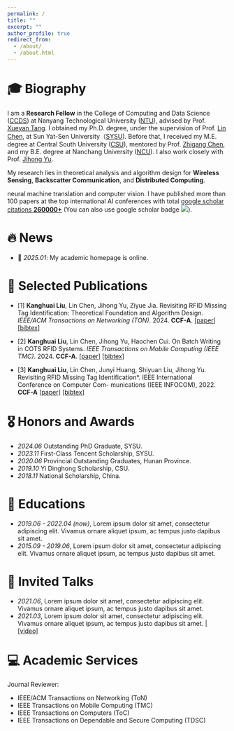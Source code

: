 ```yaml
---
permalink: /
title: ""
excerpt: ""
author_profile: true
redirect_from: 
  - /about/
  - /about.html
---
```


# 🎓 Biography
I am a **Research Fellow** in the College of Computing and Data Science ([CCDS](https://www.ntu.edu.sg/computing)) at Nanyang Technological University ([NTU](https://www.ntu.edu.sg/)), advised by Prof. [Xueyan Tang](https://personal.ntu.edu.sg/asxytang/). I obtained my Ph.D. degree, under the supervision of Prof. [Lin Chen](https://chen-website.github.io/), at Sun Yat-Sen University（[SYSU](https://www.sysu.edu.cn/)). Before that, I received my M.E. degree at Central South University ([CSU](https://en.csu.edu.cn/index.htm)), mentored by Prof. [Zhigang Chen](https://faculty.csu.edu.cn/chenzhigang/zh_CN/index/8285/list/index.htm), and my B.E. degree at Nanchang University ([NCU](https://english.ncu.edu.cn/)). I also work closely with Prof. [Jihong Yu](https://pure.bit.edu.cn/zh/persons/jihong-yu). 


My research lies in theoretical analysis and algorithm design for **Wireless Sensing**, **Backscatter Communication**, and **Distributed Computing**.  



neural machine translation and computer vision. I have published more than 100 papers at the top international AI conferences with total <a href='https://scholar.google.com/citations?user=DhtAFkwAAAAJ'>google scholar citations <strong><span id='total_cit'>260000+</span></strong></a> (You can also use google scholar badge <a href='https://scholar.google.com/citations?user=DhtAFkwAAAAJ'><img src="https://img.shields.io/endpoint?url={{ url | url_encode }}&logo=Google%20Scholar&labelColor=f6f6f6&color=9cf&style=flat&label=citations"></a>).


# 🔥 News
- 🎉 *2025.01*: My academic homepage is online.


# 📝 Selected Publications 


-	 [1] **Kanghuai Liu**, Lin Chen, Jihong Yu, Ziyue Jia. Revisiting RFID Missing Tag Identification: Theoretical Foundation and Algorithm Design. *IEEE/ACM Transactions on Networking (TON)*. 2024. **CCF-A**.
[[paper]](https://xplorestaging.ieee.org/document/10540347) [[bibtex]](https://github.com/tangjyan/tangjyan.github.io/blob/main/pdf/TangJ-2022-Mechanism%20of%20Magnetic%20Flux%20Leakage%20Detection%20Method%20Based%20on%20the%20Slotted.pdf)

  
-	[2] **Kanghuai Liu**, Lin Chen, Jihong Yu, Haochen Cui. On Batch Writing in COTS RFID Systems. *IEEE Transactions on Mobile Computing (IEEE TMC)*. 2024. **CCF-A**. [[paper]](https://dx.doi.org/10.3390/s22093587) [[bibtex]](https://github.com/tangjyan/tangjyan.github.io/blob/main/pdf/TangJ-2022-Mechanism%20of%20Magnetic%20Flux%20Leakage%20Detection%20Method%20Based%20on%20the%20Slotted.pdf)


-	[3] **Kanghuai Liu**, Lin Chen, Junyi Huang, Shiyuan Liu, Jihong Yu. Revisiting RFID Missing Tag Identification*. IEEE International Conference on Computer Com-
munications (IEEE INFOCOM), 2022. **CCF-A** 
[[paper]](https://dx.doi.org/10.3390/s22093587) [[bibtex]](https://github.com/tangjyan/tangjyan.github.io/blob/main/pdf/TangJ-2022-Mechanism%20of%20Magnetic%20Flux%20Leakage%20Detection%20Method%20Based%20on%20the%20Slotted.pdf)


# 🎖 Honors and Awards
- *2024.06*  Outstanding PhD Graduate, SYSU.
- *2023.11*  First-Class Tencent Scholarship, SYSU.
- *2020.06*  Provincial Outstanding Graduates, Hunan Province.
- *2019.10*  Yi Dinghong Scholarship, CSU.
- *2018.11*  National Scholarship, China.

# 📖 Educations
- *2019.06 - 2022.04 (now)*, Lorem ipsum dolor sit amet, consectetur adipiscing elit. Vivamus ornare aliquet ipsum, ac tempus justo dapibus sit amet. 
- *2015.09 - 2019.06*, Lorem ipsum dolor sit amet, consectetur adipiscing elit. Vivamus ornare aliquet ipsum, ac tempus justo dapibus sit amet. 

# 💬 Invited Talks
- *2021.06*, Lorem ipsum dolor sit amet, consectetur adipiscing elit. Vivamus ornare aliquet ipsum, ac tempus justo dapibus sit amet. 
- *2021.03*, Lorem ipsum dolor sit amet, consectetur adipiscing elit. Vivamus ornare aliquet ipsum, ac tempus justo dapibus sit amet.  \| [\[video\]](https://github.com/)

# 💻 Academic Services
Journal Reviewer:
- IEEE/ACM Transactions on Networking (ToN)
- IEEE Transactions on Mobile Computing (TMC)
- IEEE Transactions on Computers (ToC)
- IEEE Transactions on Dependable and Secure Computing (TDSC)
  
